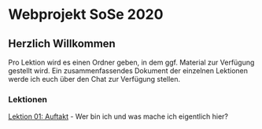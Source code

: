 # Webprojekt SoSe 2020

## Herzlich Willkommen

Pro Lektion wird es einen Ordner geben, in dem ggf. Material zur Verfügung gestellt wird. Ein zusammenfassendes Dokument der einzelnen Lektionen werde ich euch über den Chat zur Verfügung stellen.

### Lektionen

[Lektion 01: Auftakt](https://github.com/bastibuck/webprojekt-sose-2020/blob/lesson-01/lesson-01) - Wer bin ich und was mache ich eigentlich hier?
